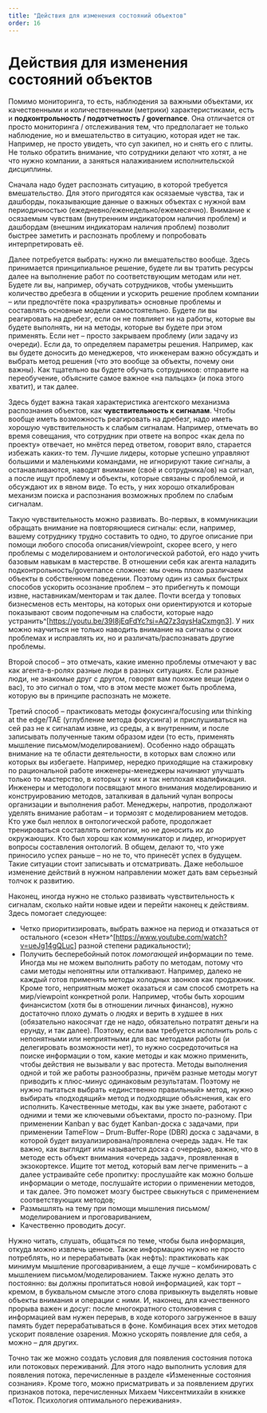```yaml
---
title: "Действия для изменения состояний объектов"
order: 16
---
```


# Действия для изменения состояний объектов

Помимо мониторинга, то есть, наблюдения за важными объектами, их качественными и количественными (метрики) характеристиками, есть и **подконтрольность / подотчетность /** **governance**. Она отличается от просто мониторинга / отслеживания тем, что предполагает не только наблюдение, но и вмешательство в ситуацию, которая идет не так. Например, не просто увидеть, что суп закипел, но и снять его с плиты. Не только обратить внимание, что сотрудники делают что хотят, а не что нужно компании, а заняться налаживанием исполнительской дисциплины.

Сначала надо будет распознать ситуацию, в которой требуется вмешательство. Для этого пригодятся как осязаемые чувства, так и дашборды, показывающие данные о важных объектах с нужной вам периодичностью (ежедневно/еженедельно/ежемесячно). Внимание к осязаемым чувствам (внутренним индикатором наличия проблем) и дашбордам (внешним индикаторам наличия проблем) позволит быстрее заметить и распознать проблему и попробовать интерпретировать её.

Далее потребуется выбрать: нужно ли вмешательство вообще. Здесь принимается принципиальное решение, будете ли вы тратить ресурсы далее на выполнение работ по соответствующим методам или нет. Будете ли вы, например, обучать сотрудников, чтобы уменьшить количество дребезга в общении и ускорить решение проблем компании – или предпочтёте пока «разруливать» основные проблемы и составлять основные модели самостоятельно. Будете ли вы реагировать на дребезг, если он не повлияет ни на работы, которые вы будете выполнять, ни на методы, которые вы будете при этом применять. Если нет – просто закрываем проблему (или задачу из очереди). Если да, то определяем параметры решения. Например, как вы будете доносить до менеджеров, что инженерам важно обсуждать и выбрать метод решения (что это вообще за объекты, почему они важны). Как тщательно вы будете обучать сотрудников: отправите на переобучение, объясните самое важное «на пальцах» (и пока этого хватит), и так далее.

Здесь будет важна такая характеристика агентского механизма распознания объектов, как **чувствительность к сигналам**. Чтобы вообще иметь возможность реагировать на дребезг, надо иметь хорошую чувствительность к слабым сигналам. Например, отмечать во время совещания, что сотрудник при ответе на вопрос «как дела по проекту» отвечает, но мнётся перед ответом, говорит вяло, старается избежать каких-то тем. Лучшие лидеры, которые успешно управляют большими и маленькими командами, не игнорируют такие сигналы, а останавливаются, наводят внимание (своё и сотрудника/ов) на сигнал, а после ищут проблему и объекты, которые связаны с проблемой, и обсуждают их в явном виде. То есть, у них хорошо откалиброван механизм поиска и распознания возможных проблем по слабым сигналам.

Такую чувствительность можно развивать. Во-первых, в коммуникации обращать внимание на повторяющиеся сигналы: если, например, вашему сотруднику трудно составить то одно, то другое описание при помощи любого способа описания/viewpoint, скорее всего, у него проблемы с моделированием и онтологической работой, его надо учить базовым навыкам в мастерстве. В отношении себя как агента наладить подконтрольность/governance сложнее: мы очень плохо различаем объекты в собственном поведении. Поэтому один из самых быстрых способов ускорить осознание проблем – это прибегнуть к помощи извне, наставникам/менторам и так далее. Почти всегда у топовых бизнесменов есть менторы, на которых они ориентируются и которые показывают своим подопечным на слабости, которые надо устранить^[<https://youtu.be/39I8jEqFdYc?si=AQ7z3qysHaCxmgn3>]. У них можно научиться не только наводить внимание на сигналы о своих проблемах и исправлять их, но и различать/распознавать другие проблемы.

Второй способ – это отмечать, какие именно проблемы отмечают у вас как агента-в-ролях разные люди в разных ситуациях. Если разные люди, не знакомые друг с другом, говорят вам похожие вещи (идеи о вас), то это сигнал о том, что в этом месте может быть проблема, которую вы в принципе распознать не можете.

Третий способ – практиковать методы фокусинга/focusing или thinking at the edge/TAE (углубление метода фокусинга) и прислушиваться на сей раз не к сигналам извне, из среды, а к внутренним, и после записывать полученные таким образом идеи (то есть, применять мышление письмом/моделированием). Особенно надо обращать внимание на те области деятельности, в которых вам сложно или которых вы избегаете. Например, нередко приходящие на стажировку по рациональной работе инженеры-менеджеры начинают улучшать только то мастерство, в которых у них и так неплохая квалификация. Инженеры и методологи посвящают много внимания моделированию и конструированию методов, заталкивая в дальний чулан вопросы организации и выполнения работ. Менеджеры, напротив, продолжают уделять внимание работам – и тормозят с моделированием методов. Кто уже был неплох в онтологической работе, продолжает тренироваться составлять онтологии, но не доносить их до окружающих. Кто был хорош как коммуникатор и лидер, игнорирует вопросы составления онтологий. В общем, делают то, что уже приносило успех раньше – но не то, что принесёт успех в будущем. Такие ситуации стоит записывать и отсматривать. Даже небольшое изменение действий в нужном направлении может дать вам серьезный толчок к развитию.

Наконец, иногда нужно не столько развивать чувствительность к сигналам, сколько найти новые идеи и перейти наконец к действиям. Здесь помогает следующее:

* Четко приоритизировать, выбрать важное на период и отказаться от остального («сезон «Нет»^[<https://www.youtube.com/watch?v=ueJg14gQLuc>] разной степени радикальности);
* Получить бесперебойный поток *помогающей* информации по теме. Иногда мы не можем выполнить работу по методам, потому что сами методы непонятны или отталкивают. Например, далеко не каждый готов применять методы холодных звонков как продажник. Кроме того, неприятным может оказаться и сам способ смотреть на мир/viewpoint конкретной роли. Например, чтобы быть хорошим финансистом (хотя бы в отношении личных финансов), нужно достаточно плохо думать о людях и верить в худшее в них (обязательно накосячат где не надо, обязательно потратят деньги на ерунду, и так далее). Поэтому, если вам требуется исполнить роль с непонятными или неприятными для вас методами работы (и делегировать возможности нет), то нужно сосредоточиться на поиске информации о том, какие методы и как можно применить, чтобы действия не вызывали у вас протеста. Методы выполнения одной и той же работы разнообразны, причём разные методы могут приводить к плюс-минус одинаковым результатам. Поэтому не нужно пытаться выбрать «единственно правильный» метод, нужно выбирать «подходящий» метод и подходящие объяснения, как его исполнить. Качественные методы, как вы уже знаете, работают с одними и теми же ключевыми объектами, просто по-разному. При применении Kanban у вас будет Kanban-доска с задачами, при применении TameFlow – Drum-Buffer-Rope (DBR) доска с задачами, в которой будет визуализирована/проявлена очередь задач. Не так важно, как выглядит или называется доска с очередью, важно, что в методе есть объект внимания «очередь задач», проявленная в экзокортексе. Ищите тот метод, который вам легче применить – а далее устраивайте себе пропитку: прослушайте как можно больше информации о методе, послушайте истории о применении методов, и так далее. Это поможет мозгу быстрее свыкнуться с применением соответствующих методов;
* Размышлять на тему при помощи мышления письмом/моделированием и проговариванием,
* Качественно проводить досуг.

Нужно читать, слушать, общаться по теме, чтобы была информация, откуда можно извлечь ценное. Также информацию нужно не просто потреблять, но и перерабатывать (как нефть): практиковать как минимум мышление проговариванием, а еще лучше – комбинировать с мышлением письмом/моделированием. Также нужно делать это постоянно: вы должны пропитаться новой информацией, как торт – кремом, в буквальном смысле этого слова привыкнуть выделять новые объекты внимания и операции с ними. И, наконец, для качественного прорыва важен и досуг: после многократного столкновения с информацией вам нужен перерыв, в ходе которого загруженное в вашу память будет перерабатываться в фоне. Комбинация всех этих методов ускорит появление озарения. Можно ускорять появление для себя, а можно – для других.

Точно так же можно создать условия для появления состояния потока или потоковых переживаний. Для этого надо выполнить условия для появления потока, перечисленные в разделе «Измененные состояния сознания». Кроме того, можно присматривать и за появлением других признаков потока, перечисленных Михаем Чиксентмихайи в книжке «Поток. Психология оптимального переживания».